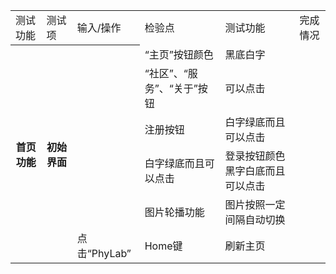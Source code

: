 <table border="0">
  <tr>
    <td>测试功能</td>
    <td>测试项</td>
    <td>输入/操作</td>
    <td>检验点</td>
    <td>测试功能</td>
    <td>完成情况</td>
  </tr>
  <tr>
    <th rowspan="26">首页功能 </th>
    <th rowspan="14">初始界面</th>
    <th rowspan="5"> </th>
    <td>“主页”按钮颜色</td>
    <td>黑底白字</td>
    <td></td>
  </tr>
  <tr>
    <td>“社区”、“服务”、“关于”按钮</td>
    <td>可以点击</td>
    <td></td>
  </tr>  
  <tr>
    <td>注册按钮</td>
    <td>白字绿底而且可以点击</td>
    <td></td>
  </tr>
  <tr>
    <td>白字绿底而且可以点击</td>
    <td>登录按钮颜色黑字白底而且可以点击</td>
    <td></td>
  </tr>  
  <tr>
    <td>图片轮播功能</td>
    <td>图片按照一定间隔自动切换</td>
    <td></td>
  </tr>
  <tr>		
    <td>点击“PhyLab”</td>
    <td>Home键</td>
    <td>刷新主页</td>
    <td></td>
  </tr>
</table>
